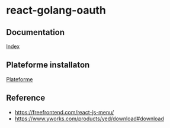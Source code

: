 # react-golang-oauth


## Documentation

[Index](./docs/index.md)


## Plateforme installaton

[Plateforme](./plateform/README.md)

## Reference

* https://freefrontend.com/react-js-menu/
* https://www.yworks.com/products/yed/download#download

